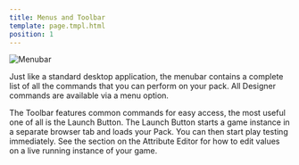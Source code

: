 ```yaml
---
title: Menus and Toolbar
template: page.tmpl.html
position: 1
---
```


![Menubar](/images/platform/menu_bar.png "The menu bar contains all the commands!")

Just like a standard desktop application, the menubar contains a complete list of all the commands that you can perform on your pack. All Designer commands are available via a menu option.

The Toolbar features common commands for easy access, the most useful one of all is the Launch Button. The Launch Button starts a game instance in a separate browser tab and loads your Pack. You can then start play testing immediately. See the section on the Attribute Editor for how to edit values on a live running instance of your game.
